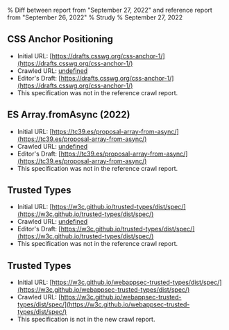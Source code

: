 % Diff between report from "September 27, 2022" and reference report from "September 26, 2022"
% Strudy
% September 27, 2022

## CSS Anchor Positioning

- Initial URL: [https://drafts.csswg.org/css-anchor-1/](https://drafts.csswg.org/css-anchor-1/)
- Crawled URL: [undefined](undefined)
- Editor's Draft: [https://drafts.csswg.org/css-anchor-1/](https://drafts.csswg.org/css-anchor-1/)
- This specification was not in the reference crawl report.


## ES Array.fromAsync (2022)

- Initial URL: [https://tc39.es/proposal-array-from-async/](https://tc39.es/proposal-array-from-async/)
- Crawled URL: [undefined](undefined)
- Editor's Draft: [https://tc39.es/proposal-array-from-async/](https://tc39.es/proposal-array-from-async/)
- This specification was not in the reference crawl report.


## Trusted Types

- Initial URL: [https://w3c.github.io/trusted-types/dist/spec/](https://w3c.github.io/trusted-types/dist/spec/)
- Crawled URL: [undefined](undefined)
- Editor's Draft: [https://w3c.github.io/trusted-types/dist/spec/](https://w3c.github.io/trusted-types/dist/spec/)
- This specification was not in the reference crawl report.


## Trusted Types

- Initial URL: [https://w3c.github.io/webappsec-trusted-types/dist/spec/](https://w3c.github.io/webappsec-trusted-types/dist/spec/)
- Crawled URL: [https://w3c.github.io/webappsec-trusted-types/dist/spec/](https://w3c.github.io/webappsec-trusted-types/dist/spec/)
- This specification is not in the new crawl report.



